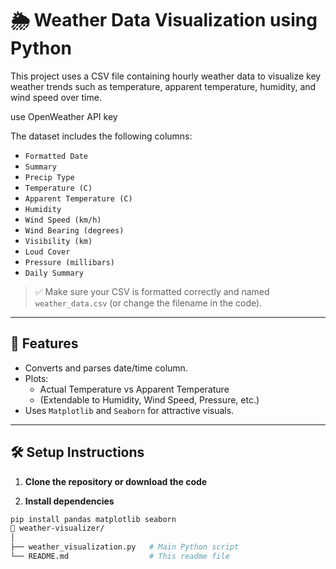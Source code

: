 # 🌦 Weather Data Visualization using Python

This project uses a CSV file containing hourly weather data to visualize key weather trends such as temperature, apparent temperature, humidity, and wind speed over time.

use OpenWeather API key


The dataset includes the following columns:

- `Formatted Date`
- `Summary`
- `Precip Type`
- `Temperature (C)`
- `Apparent Temperature (C)`
- `Humidity`
- `Wind Speed (km/h)`
- `Wind Bearing (degrees)`
- `Visibility (km)`
- `Loud Cover`
- `Pressure (millibars)`
- `Daily Summary`

> ✅ Make sure your CSV is formatted correctly and named `weather_data.csv` (or change the filename in the code).

---

## 🚀 Features

- Converts and parses date/time column.
- Plots:
  - Actual Temperature vs Apparent Temperature
  - (Extendable to Humidity, Wind Speed, Pressure, etc.)
- Uses `Matplotlib` and `Seaborn` for attractive visuals.

---

## 🛠 Setup Instructions

1. **Clone the repository or download the code**

2. **Install dependencies**

```bash
pip install pandas matplotlib seaborn
📁 weather-visualizer/
│
├── weather_visualization.py   # Main Python script
└── README.md                  # This readme file
